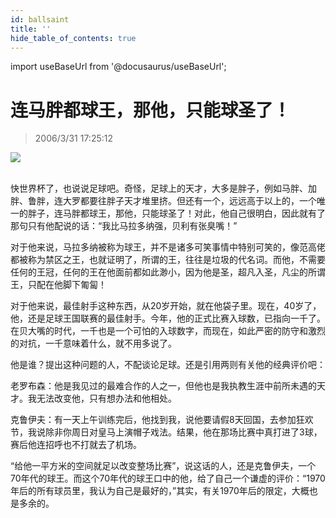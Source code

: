 ```yaml
---
id: ballsaint
title: ''
hide_table_of_contents: true
---
```


import useBaseUrl from '@docusaurus/useBaseUrl';

# 连马胖都球王，那他，只能球圣了！

> 2006/3/31 17:25:12

<div style={{textAlign: 'center'}}>
<img src={useBaseUrl('https://crustipfs.info/ipfs/QmXSnds2BF97yuZwYAMLwrpjQcuPcm22WGsFmBJfWFTEUM/entertainment/ballsaint/1.jpeg')} /><br/><br/>
</div>

快世界杯了，也说说足球吧。奇怪，足球上的天才，大多是胖子，例如马胖、加胖、鲁胖，连大罗都要往胖子天才堆里挤。但还有一个，远远高于以上的，一个唯一的胖子，连马胖都球王，那他，只能球圣了！对此，他自己很明白，因此就有了那句只有他配说的话：“我比马拉多纳强，贝利有张臭嘴！”
 
对于他来说，马拉多纳被称为球王，并不是诸多可笑事情中特别可笑的，像范高佬都被称为禁区之王，也就证明了，所谓的王，往往是垃圾的代名词。而他，不需要任何的王冠，任何的王在他面前都如此渺小，因为他是圣，超凡入圣，凡尘的所谓王，只配在他脚下匍匐！

对于他来说，最佳射手这种东西，从20岁开始，就在他袋子里。现在，40岁了，他，还是足球王国联赛的最佳射手。今年，他的正式比赛入球数，已指向一千了。在贝大嘴的时代，一千也是一个可怕的入球数字，而现在，如此严密的防守和激烈的对抗，一千意味着什么，就不用多说了。

他是谁？提出这种问题的人，不配谈论足球。还是引用两则有关他的经典评价吧：

老罗布森：他是我见过的最难合作的人之一，但他也是我执教生涯中前所未遇的天才。我无法改变他，只有想办法和他相处。

克鲁伊夫：有一天上午训练完后，他找到我，说他要请假8天回国，去参加狂欢节，我说除非你周日对皇马上演帽子戏法。结果，他在那场比赛中真打进了3球，赛后他连招呼也不打就去了机场。

“给他一平方米的空间就足以改变整场比赛”，说这话的人，还是克鲁伊夫，一个70年代的球王。而这个70年代的球王口中的他，给了自己一个谦虚的评价：“1970年后的所有球员里，我认为自己是最好的，”其实，有关1970年后的限定，大概也是多余的。